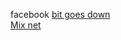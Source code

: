 facebook [bit goes down](https://www.toutiao.com/a6718568007041286660/?tt_from=weixin&utm_campaign=client_share&wxshare_count=1&timestamp=1564355223&app=news_article&utm_source=weixin&utm_medium=toutiao_android&req_id=201907290707020100250660727577982&group_id=6718568007041286660)  
[Mix net](https://mp.weixin.qq.com/s?__biz=MzUxNjcxMjQxNg==&mid=2247490670&idx=2&sn=c6e261c8f55f22f8307251c2eb4e963b&chksm=f9a26ee1ced5e7f7f4ac9bc0d78db30ba1e46bc77c8bba5db07dccdc7ffadbf8d8210f81d570&mpshare=1&scene=1&srcid=&sharer_sharetime=1564362843068&sharer_shareid=42a896371dfe6ebe8cc4cd474d9b747c&key=7e5df62132e2da6fef592f387df08beb00e5554b83e32a4a7cba34944ccc4fa9ddb9d786cd847795dfbec4192d996b2bbef91658a211b5a83f2fd5c452c439dfd42559ab0610b153f427c096b041b11a&ascene=1&uin=MTAzNzg3MTgyMg%3D%3D&devicetype=Windows+10&version=62060834&lang=zh_CN&pass_ticket=QhSpPlCmib%2BdHWizDHxp4GdgNFD5n0xU5wmcY4MuBMBqlONOO8gh7BJitUpjAbcS)  